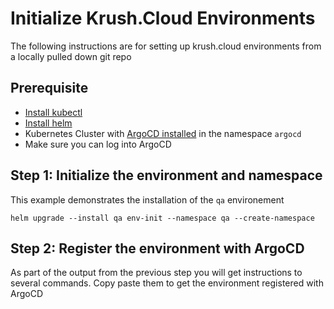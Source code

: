 # Initialize Krush.Cloud Environments

The following instructions are for setting up krush.cloud environments from a locally pulled down git repo

## Prerequisite

* [Install kubectl](https://kubernetes.io/docs/tasks/tools/#kubectl)
* [Install helm](https://helm.sh/docs/intro/install/)
* Kubernetes Cluster with [ArgoCD installed](https://argo-cd.readthedocs.io/en/stable/getting_started/#1-install-argo-cd) in the namespace `argocd`
* Make sure you can log into ArgoCD

## Step 1: Initialize the environment and namespace

This example demonstrates the installation of the `qa` environement

```
helm upgrade --install qa env-init --namespace qa --create-namespace
```

## Step 2: Register the environment with ArgoCD

As part of the output from the previous step you will get instructions to  several commands. Copy paste them to get the environment registered with ArgoCD